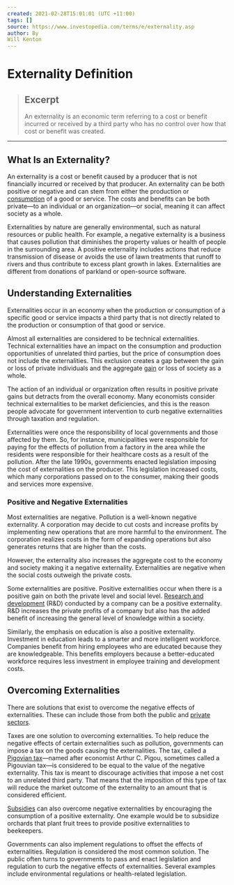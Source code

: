 ```yaml
---
created: 2021-02-28T15:01:01 (UTC +11:00)
tags: []
source: https://www.investopedia.com/terms/e/externality.asp
author: By
Will Kenton
---
```


# Externality Definition

> ## Excerpt
> An externality is an economic term referring to a cost or benefit incurred or received by a third party who has no control over how that cost or benefit was created.

---
## What Is an Externality?

An externality is a cost or benefit caused by a producer that is not financially incurred or received by that producer. An externality can be both positive or negative and can stem from either the production or [consumption](https://www.investopedia.com/ask/answers/061615/what-difference-between-induced-consumption-and-autonomous-consumption.asp) of a good or service. The costs and benefits can be both private—to an individual or an organization—or social, meaning it can affect society as a whole.

Externalities by nature are generally environmental, such as natural resources or public health. For example, a negative externality is a business that causes pollution that diminishes the property values or health of people in the surrounding area. A positive externality includes actions that reduce transmission of disease or avoids the use of lawn treatments that runoff to rivers and thus contribute to excess plant growth in lakes. Externalities are different from donations of parkland or open-source software.

## Understanding Externalities

Externalities occur in an economy when the production or consumption of a specific good or service impacts a third party that is not directly related to the production or consumption of that good or service.

Almost all externalities are considered to be technical externalities. Technical externalities have an impact on the consumption and production opportunities of unrelated third parties, but the price of consumption does not include the externalities. This exclusion creates a gap between the gain or loss of private individuals and the aggregate [gain](https://www.investopedia.com/terms/g/gain.asp) or loss of society as a whole.

The action of an individual or organization often results in positive private gains but detracts from the overall economy. Many economists consider technical externalities to be market deficiencies, and this is the reason people advocate for government intervention to curb negative externalities through taxation and regulation.

Externalities were once the responsibility of local governments and those affected by them. So, for instance, municipalities were responsible for paying for the effects of pollution from a factory in the area while the residents were responsible for their healthcare costs as a result of the pollution. After the late 1990s, governments enacted legislation imposing the cost of externalities on the producer. This legislation increased costs, which many corporations passed on to the consumer, making their goods and services more expensive.

### Positive and Negative Externalities

Most externalities are negative. Pollution is a well-known negative externality. A corporation may decide to cut costs and increase profits by implementing new operations that are more harmful to the environment. The corporation realizes costs in the form of expanding operations but also generates returns that are higher than the costs.

However, the externality also increases the aggregate cost to the economy and society making it a negative externality. Externalities are negative when the social costs outweigh the private costs.

Some externalities are positive. Positive externalities occur when there is a positive gain on both the private level and social level. [Research and development](https://www.investopedia.com/terms/r/randd.asp) (R&D) conducted by a company can be a positive externality. R&D increases the private profits of a company but also has the added benefit of increasing the general level of knowledge within a society.

Similarly, the emphasis on education is also a positive externality. Investment in education leads to a smarter and more intelligent workforce. Companies benefit from hiring employees who are educated because they are knowledgeable. This benefits employers because a better-educated workforce requires less investment in employee training and development costs.

## Overcoming Externalities

There are solutions that exist to overcome the negative effects of externalities. These can include those from both the public and [private sectors](https://www.investopedia.com/terms/p/private-sector.asp).

Taxes are one solution to overcoming externalities. To help reduce the negative effects of certain externalities such as pollution, governments can impose a tax on the goods causing the externalities. The tax, called a [Pigovian tax](https://www.investopedia.com/terms/p/pigoviantax.asp)—named after economist Arthur C. Pigou, sometimes called a Pigouvian tax—is considered to be equal to the value of the negative externality. This tax is meant to discourage activities that impose a net cost to an unrelated third party. That means that the imposition of this type of tax will reduce the market outcome of the externality to an amount that is considered efficient.

[Subsidies](https://www.investopedia.com/terms/s/subsidy.asp) can also overcome negative externalities by encouraging the consumption of a positive externality. One example would be to subsidize orchards that plant fruit trees to provide positive externalities to beekeepers.

Governments can also implement regulations to offset the effects of externalities. Regulation is considered the most common solution. The public often turns to governments to pass and enact legislation and regulation to curb the negative effects of externalities. Several examples include environmental regulations or health-related legislation.
